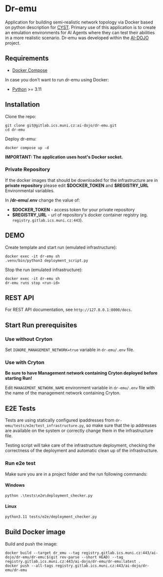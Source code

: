 # Dr-emu
Application for building semi-realistic network topology via Docker based on python description for [CYST](https://cyst-public.gitlab-pages.ics.muni.cz/cyst-core/index.html). Primary use of this application is to create an emulation environments for AI Agents where they can test their abilities in a more realistic scenario. Dr-emu was developed within the [AI-DOJO](https://gitlab.ics.muni.cz/ai-dojo) project.

## Requirements

- [Docker Compose](https://docs.docker.com/engine/install/)

In case you don't want to run dr-emu using Docker:

- [Python](https://www.python.org/) >= 3.11

## Installation
Clone the repo:
```shell
git clone git@gitlab.ics.muni.cz:ai-dojo/dr-emu.git
cd dr-emu
```

Deploy dr-emu:
```shell
docker compose up -d
```

**IMPORTANT: The application uses host's Docker socket.**

### Private Repository
If the docker images that should be downloaded for the infrastructure are in **private repository** please edit 
**\$DOCKER_TOKEN** and **\$REGISTRY_URL** Environmental variables.

In **/dr-emu/.env** change the value of: 
-   **$DOCKER_TOKEN** - access token for your private repository 
-   **$REGISTRY_URL** - url of repository's docker container registry (eg. `registry.gitlab.ics.muni.cz:443`).

## DEMO
Create template and start run (emulated infrastructure):
```shell
docker exec -it dr-emu sh
.venv/bin/python3 deployment_script.py
```

Stop the run (emulated infrastructure):
```shell
docker exec -it dr-emu sh
dr-emu runs stop <run-id>
```

## REST API
For REST API documentation, see `http://127.0.0.1:8000/docs`.

## Start Run prerequisites
### Use without Cryton

Set `IGNORE_MANAGEMENT_NETWORK=true` variable in `dr-emu/.env` file.

### Use with Cryton
**Be sure to have Management network containing Cryton deployed before starting Run!**

Edit `MANAGEMENT_NETWORK_NAME` environment variable in `dr-emu/.env` file with the name of the 
management network containing Cryton.


## E2E Tests
Tests are using statically configured ipaddresses from `dr-emu/tests/e2e/test_infrastructure.py`, so make sure 
that the ip addresses are available on the system or correctly change them in the infrastructure file.

Testing script will take care of the infrastructure deployment, checking the correctness of the deployment and 
automatic clean up of the infrastructure.

### Run e2e test
Make sure you are in a project folder and the run following commands:

#### Windows
```shell
python .\tests\e2e\deployment_checker.py
```

#### Linux
```bash
python3.11 tests/e2e/deployment_checker.py
```

## Build Docker image
Build and push the image:
```shell
docker build --target dr_emu --tag registry.gitlab.ics.muni.cz:443/ai-dojo/dr-emu/dr-emu:$(git rev-parse --short HEAD) --tag registry.gitlab.ics.muni.cz:443/ai-dojo/dr-emu/dr-emu:latest .
docker push --all-tags registry.gitlab.ics.muni.cz:443/ai-dojo/dr-emu/dr-emu
```

